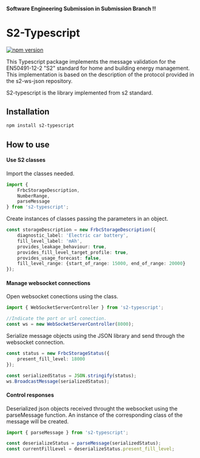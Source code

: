 #### Software Engineering Submission in Submission Branch !!

# S2-Typescript
[![npm version](https://badge.fury.io/js/s2-typescript.svg)](https://badge.fury.io/js/s2-typescript)


This Typescript package implements the message validation for the EN50491-12-2 "S2" standard for home and building energy management. This implementation is based on the description of the protocol provided in the s2-ws-json repository.

S2-typescript is the library implemented from s2 standard.

## Installation
```bash
npm install s2-typescript
```

## How to use
#### Use S2 classes
Import the classes needed.
```ts
import {
    FrbcStorageDescription,
    NumberRange,
    parseMessage
} from 's2-typescript';
```

Create instances of classes passing the parameters in an object.
```ts
const storageDescription = new FrbcStorageDescription({
    diagnostic_label: 'Electric car battery',
    fill_level_label: 'mAh',
    provides_leakage_behaviour: true,
    provides_fill_level_target_profile: true,
    provides_usage_forecast: false,
    fill_level_range: {start_of_range: 15000, end_of_range: 20000}
});
```
#### Manage websocket connections
Open websocket conections using the class.
```ts
import { WebSocketServerController } from 's2-typescript';

//Indicate the port or url conection.
const ws = new WebSocketServerController(8000);
```

Serialize message objects using the JSON library and send through the websocket connection.
```ts
const status = new FrbcStorageStatus({
    present_fill_level: 18000
});

const serializedStatus = JSON.stringify(status);
ws.BroadcastMessage(serializedStatus);
```

#### Control responses
Deserialized json objects received throught the websocket using the parseMessage function. An instance of the corresponding class of the message will be created. 
```ts
import { parseMessage } from 's2-typescript';

const deserializeStatus = parseMessage(serializedStatus);
const currentFillLevel = deserializeStatus.present_fill_level;
```
